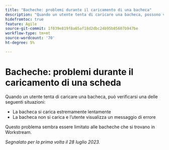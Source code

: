 ```yaml
---
title: "Bacheche: problemi durante il caricamento di una bacheca"
description: "Quando un utente tenta di caricare una bacheca, possono verificarsi dei problemi."
hidefromtoc: true
feature: Agile
source-git-commit: 1f039e819f8a65af18d2dbc24b95b85607b947be
workflow-type: tm+mt
source-wordcount: '70'
ht-degree: 5%

---
```



# Bacheche: problemi durante il caricamento di una scheda

Quando un utente tenta di caricare una bacheca, può verificarsi una delle seguenti situazioni:

* La bacheca si carica estremamente lentamente
* La bacheca non si carica e l’utente visualizza un messaggio di errore

Questo problema sembra essere limitato alle bacheche che si trovano in Workstream.

_Segnalato per la prima volta il 28 luglio 2023._


